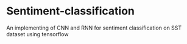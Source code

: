 # Sentiment-classification
An implementing of CNN and RNN for sentiment classification on SST dataset using tensorflow
